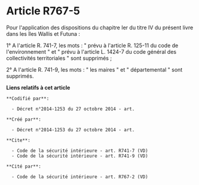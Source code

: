 # Article R767-5

Pour l'application des dispositions du chapitre Ier du titre IV du présent livre dans les îles Wallis et Futuna : 

1° A l'article R. 741-7, les mots : " prévu à l'article R. 125-11 du code de l'environnement " et " prévu à l'article L.
1424-7 du code général des collectivités territoriales " sont supprimés ; 

2° A l'article R. 741-9, les mots : " les maires " et " départemental " sont supprimés.

**Liens relatifs à cet article**

	**Codifié par**:

	  - Décret n°2014-1253 du 27 octobre 2014 - art.

	**Créé par**:

	  - Décret n°2014-1253 du 27 octobre 2014 - art.

	**Cite**:

	  - Code de la sécurité intérieure - art. R741-7 (VD)
	  - Code de la sécurité intérieure - art. R741-9 (VD)

	**Cité par**:

	  - Code de la sécurité intérieure - art. R767-2 (VD)
